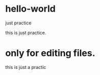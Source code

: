 # hello-world
just practice


this is just practice.

only for editing files.
=======
this is just a practic
